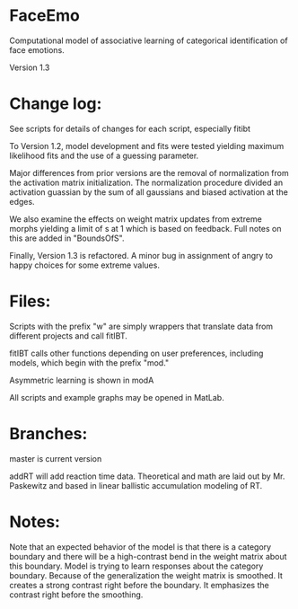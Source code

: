 # FaceEmo
Computational model of associative learning of categorical identification of face emotions.

  Version 1.3

Change log:
===========
See scripts for details of changes for each script, especially fitibt

To Version 1.2, model development and fits were tested yielding maximum likelihood fits and the use of a guessing parameter.

Major differences from prior versions are the removal of normalization from the activation matrix initialization. The normalization procedure divided an activation guassian by the sum of all gaussians and biased activation at the edges. 

We also examine the effects on weight matrix updates from extreme morphs yielding a limit of s at 1 which is based on feedback. Full notes on this are added in "BoundsOfS". 

Finally, Version 1.3 is refactored. A minor bug in assignment of angry to happy choices for some extreme values.

Files:
======
Scripts with the prefix "w" are simply wrappers that translate data from different projects and call fitIBT. 

fitIBT calls other functions depending on user preferences, including models, which begin with the prefix "mod."

Asymmetric learning is shown in modA

All scripts and example graphs may be opened in MatLab.

Branches:
=========
master is current version

addRT will add reaction time data. Theoretical and math are laid out by Mr. Paskewitz and based in linear ballistic accumulation modeling of RT.

Notes:
======
Note that an expected behavior of the model is that there is a category boundary and there will be a high-contrast bend in the weight matrix about this boundary. Model is trying to learn responses about the category boundary. Because of the generalization the weight matrix is smoothed. It creates a strong contrast right before the boundary. It emphasizes the contrast right before the smoothing. 
